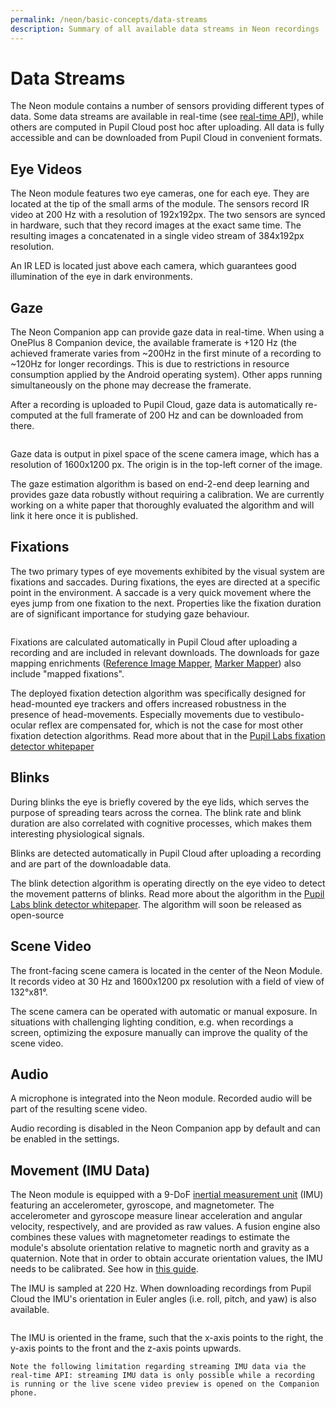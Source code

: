 ```yaml
---
permalink: /neon/basic-concepts/data-streams
description: Summary of all available data streams in Neon recordings
---
```


# Data Streams
The Neon module contains a number of sensors providing different types of data. Some data streams are available in real-time (see [real-time API](/neon/real-time-api/introduction/)), while others are computed in Pupil Cloud post hoc after uploading. All data is fully accessible and can be downloaded from Pupil Cloud in convenient formats.

## Eye Videos
The Neon module features two eye cameras, one for each eye. They are located at the tip of the small arms of the module. The sensors record IR video at 200 Hz with a resolution of 192x192px. The two sensors are synced in hardware, such that they record images at the exact same time. The resulting images a concatenated in a single video stream of 384x192px resolution. 

An IR LED is located just above each camera, which guarantees good illumination of the eye in dark environments.


## Gaze
The Neon Companion app can provide gaze data in real-time. When using a OnePlus 8 Companion device, the available framerate is +120 Hz (the achieved framerate varies from ~200Hz in the first minute of a recording to ~120Hz for longer recordings. This is due to restrictions in resource consumption applied by the Android operating system). Other apps running simultaneously on the phone may decrease the framerate.

After a recording is uploaded to Pupil Cloud, gaze data is automatically re-computed at the full framerate of 200 Hz and can be downloaded from there.

<div style="display:flex;justify-content:center;" class="pb-4">
  <v-img
    :src="require('../../media/neon/gaze.jpg')"
    max-width=100%
  >
  </v-img>
</div>

Gaze data is output in pixel space of the scene camera image, which has a resolution of 1600x1200 px. The origin is in the top-left corner of the image.

The gaze estimation algorithm is based on end-2-end deep learning and provides gaze data robustly without requiring a calibration. We are currently working on a white paper that thoroughly evaluated the algorithm and will link it here once it is published.

## Fixations
The two primary types of eye movements exhibited by the visual system are fixations and saccades. During fixations, the eyes are directed at a specific point in the environment. A saccade is a very quick movement where the eyes jump from one fixation to the next. Properties like the fixation duration are of significant importance for studying gaze behaviour.


<div style="display:flex;justify-content:center;" class="pb-4">
  <v-img
    :src="require('../../media/neon/fixations.jpg')"
    max-width=100%
  >
  </v-img>
</div>

Fixations are calculated automatically in Pupil Cloud after uploading a recording and are included in relevant downloads. The downloads for gaze mapping enrichments ([Reference Image Mapper](/export-formats/enrichment-data/marker-mapper/#fixations-csv), [Marker Mapper](/export-formats/enrichment-data/reference-image-mapper/#fixations-csv)) also include "mapped fixations".

The deployed fixation detection algorithm was specifically designed for head-mounted eye trackers and offers increased robustness in the presence of head-movements. Especially movements due to vestibulo-ocular reflex are compensated for, which is not the case for most other fixation detection algorithms. Read more about that in the [Pupil Labs fixation detector whitepaper](https://docs.google.com/document/d/1dTL1VS83F-W1AZfbG-EogYwq2PFk463HqwGgshK3yJE/export?format=pdf)

## Blinks
During blinks the eye is briefly covered by the eye lids, which serves the purpose of spreading tears across the cornea. The blink rate and blink duration are also correlated with cognitive processes, which makes them interesting physiological signals.

Blinks are detected automatically in Pupil Cloud after uploading a recording and are part of the downloadable data.

The blink detection algorithm is operating directly on the eye video to detect the movement patterns of blinks. Read more about the algorithm in the [Pupil Labs blink detector whitepaper](https://docs.google.com/document/d/1JLBhC7fmBr6BR59IT3cWgYyqiaM8HLpFxv5KImrN-qE/export?format=pdf). The algorithm will soon be released as open-source

## Scene Video
The front-facing scene camera is located in the center of the Neon Module. It records video at 30 Hz and 1600x1200 px resolution with a field of view of 132°x81°.

The scene camera can be operated with automatic or manual exposure. In situations with challenging lighting condition, e.g. when recordings a screen, optimizing the exposure manually can improve the quality of the scene video.

## Audio
A microphone is integrated into the Neon module. Recorded audio will be part of the resulting scene video.

Audio recording is disabled in the Neon Companion app by default and can be enabled in the settings.

## Movement (IMU Data)
The Neon module is equipped with a 9-DoF [inertial measurement unit](https://invensense.tdk.com/products/motion-tracking/9-axis/icm-20948/) (IMU) featuring an accelerometer, gyroscope, and magnetometer. The accelerometer and gyroscope measure linear acceleration and angular velocity, respectively, and are provided as raw values. A fusion engine also combines these values with magnetometer readings to estimate the module's absolute orientation relative to magnetic north and gravity as a quaternion. Note that in order to obtain accurate orientation values, the IMU needs to be calibrated. See how in [this guide](/neon/how-tos/data-collection-with-the-companion-app/imu-calibration).

The IMU is sampled at 220 Hz. When downloading recordings from Pupil Cloud the IMU's orientation in Euler angles (i.e. roll, pitch, and yaw) is also available.


<div style="display:flex;justify-content:center;" class="pb-4">
  <v-img
    :src="require('../../media/neon/inertial_measurements.jpg')"
    max-width=100%
  >
  </v-img>
</div>

The IMU is oriented in the frame, such that the x-axis points to the right, the y-axis points to the front and the z-axis points upwards.

```tip
Note the following limitation regarding streaming IMU data via the real-time API: streaming IMU data is only possible while a recording is running or the live scene video preview is opened on the Companion phone.
```
